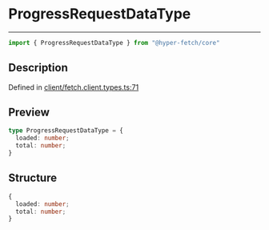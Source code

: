 

# ProgressRequestDataType

<div class="api-docs__separator" data-reactroot="">

---

</div><div class="api-docs__import" data-reactroot="">

```ts
import { ProgressRequestDataType } from "@hyper-fetch/core"
```

</div><div class="api-docs__section">

## Description

</div><div class="api-docs__description"><span class="api-docs__do-not-parse">



</span></div><p class="api-docs__definition">

Defined in [client/fetch.client.types.ts:71](https://github.com/BetterTyped/hyper-fetch/blob/6c3eaa91/packages/core/src/client/fetch.client.types.ts#L71)

</p><div class="api-docs__section">

## Preview

</div><div class="api-docs__preview type">

```ts
type ProgressRequestDataType = {
  loaded: number; 
  total: number; 
}
```

</div><div class="api-docs__section">

## Structure

</div><div class="api-docs__returns">

```ts
{
  loaded: number;
  total: number;
}
```

</div>